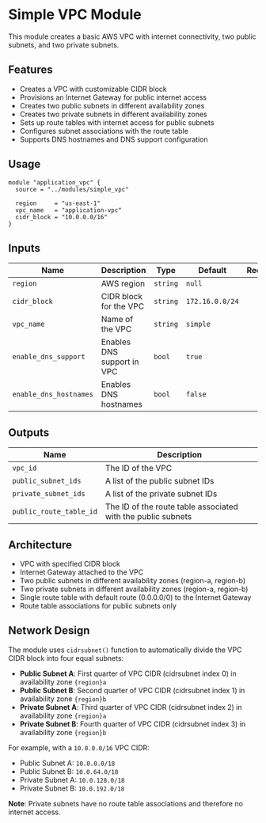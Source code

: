# Simple VPC Module

This module creates a basic AWS VPC with internet connectivity, two public subnets, and two private subnets.

## Features

- Creates a VPC with customizable CIDR block
- Provisions an Internet Gateway for public internet access
- Creates two public subnets in different availability zones
- Creates two private subnets in different availability zones
- Sets up route tables with internet access for public subnets
- Configures subnet associations with the route table
- Supports DNS hostnames and DNS support configuration

## Usage

```hcl
module "application_vpc" {
  source = "../modules/simple_vpc"

  region     = "us-east-1"
  vpc_name   = "application-vpc"
  cidr_block = "10.0.0.0/16"
}
```

## Inputs

| Name                   | Description                | Type     | Default          | Required |
|------------------------|----------------------------|----------|------------------|:--------:|
| `region`               | AWS region                 | `string` | `null`           | no       |
| `cidr_block`           | CIDR block for the VPC     | `string` | `172.16.0.0/24`  | no       |
| `vpc_name`             | Name of the VPC            | `string` | `simple`         | no       |
| `enable_dns_support`   | Enables DNS support in VPC | `bool`   | `true`           | no       |
| `enable_dns_hostnames` | Enables DNS hostnames      | `bool`   | `false`          | no       |

## Outputs

| Name                    | Description                                           |
|-------------------------|-------------------------------------------------------|
| `vpc_id`                | The ID of the VPC                                     |
| `public_subnet_ids`     | A list of the public subnet IDs                      |
| `private_subnet_ids`    | A list of the private subnet IDs                     |
| `public_route_table_id` | The ID of the route table associated with the public subnets |

## Architecture

- VPC with specified CIDR block
- Internet Gateway attached to the VPC
- Two public subnets in different availability zones (region-a, region-b)
- Two private subnets in different availability zones (region-a, region-b)
- Single route table with default route (0.0.0.0/0) to the Internet Gateway
- Route table associations for public subnets only

## Network Design

The module uses `cidrsubnet()` function to automatically divide the VPC CIDR block into four equal subnets:

- **Public Subnet A**: First quarter of VPC CIDR (cidrsubnet index 0) in availability zone `{region}a`
- **Public Subnet B**: Second quarter of VPC CIDR (cidrsubnet index 1) in availability zone `{region}b`
- **Private Subnet A**: Third quarter of VPC CIDR (cidrsubnet index 2) in availability zone `{region}a`
- **Private Subnet B**: Fourth quarter of VPC CIDR (cidrsubnet index 3) in availability zone `{region}b`

For example, with a `10.0.0.0/16` VPC CIDR:
- Public Subnet A: `10.0.0.0/18`
- Public Subnet B: `10.0.64.0/18`
- Private Subnet A: `10.0.128.0/18`
- Private Subnet B: `10.0.192.0/18`

**Note**: Private subnets have no route table associations and therefore no internet access.